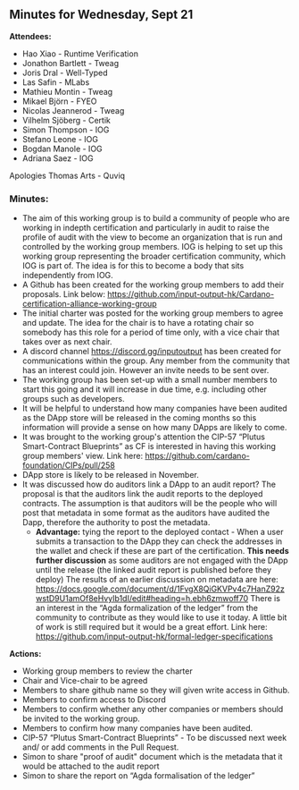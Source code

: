 ## Minutes for Wednesday, Sept 21

**Attendees:**

* Hao Xiao - Runtime Verification
* Jonathon Bartlett - Tweag
* Joris Dral - Well-Typed
* Las Safin - MLabs
* Mathieu Montin - Tweag
* Mikael Björn - FYEO
* Nicolas Jeannerod - Tweag
* Vilhelm Sjöberg - Certik
* Simon Thompson - IOG
* Stefano Leone - IOG
* Bogdan Manole - IOG
* Adriana Saez - IOG

Apologies
Thomas Arts - Quviq

### Minutes:

* The aim of this working group is to build a community of people who are working in indepth certification and particularly in audit to raise the profile of audit with the view to become an organization that is run and controlled by the working group members. IOG is helping to set up this working group representing the broader certification community, which IOG is part of. The idea is for this to become a body that sits independently from IOG.
* A Github has been created for the working group members to add their proposals. Link below: https://github.com/input-output-hk/Cardano-certification-alliance-working-group
* The initial charter was posted for the working group members to agree and update. The idea for the chair is to have a rotating chair so somebody has this role for a period of time only, with a vice chair that takes over as next chair.
* A discord channel https://discord.gg/inputoutput has been created for communications within the group. Any member from the community that has an interest could join. However an invite needs to be sent over.
* The working group has been set-up with a small number members to start this going and it will increase in due time, e.g. including other groups such as developers.  
* It will be helpful to understand how many companies have been audited as the DApp store will be released in the coming months so this information will provide a sense on how many DApps are likely to come.
* It was brought to the working group's attention the CIP-57 “Plutus Smart-Contract Blueprints” as CF is interested in having this working group members' view. Link here: https://github.com/cardano-foundation/CIPs/pull/258
* DApp store is likely to be released in November.
* It was discussed how do auditors link a DApp to an audit report? The proposal is that the auditors link the audit reports to the deployed contracts. The assumption is that auditors will be the people who will post that metadata in some format as the auditors have audited the Dapp, therefore the authority to post the metadata.
    * **Advantage:** tying the report to the deployed contact - When a user submits a transaction to the DApp they can check the addresses in the wallet and check if these are part of the certification.
**This needs further discussion** as some auditors are not engaged with the DApp until the release (the linked audit report is published before they deploy)
The results of an earlier discussion on metadata are here: https://docs.google.com/document/d/1FvgX8QiGKVPv4c7HanZ92zwstD9U1amOf8eHvyIb1dI/edit#heading=h.ebh6zmwoff70
There is an interest in the “Agda formalization of the ledger” from the community to contribute as they would like to use it today. A little bit of work is still required but it would be a great effort. Link here: https://github.com/input-output-hk/formal-ledger-specifications

**Actions:**

* Working group members to review the charter
* Chair and Vice-chair to be agreed
* Members to share github name so they will given write access in Github.
* Members to confirm access to Discord
* Members to confirm whether any other companies or members should be invited to the working group.
* Members to confirm how many companies have been audited.
* CIP-57 “Plutus Smart-Contract Blueprints” - To be discussed next week and/ or add comments in the Pull Request.
* Simon to share "proof of audit" document which is the metadata that it would be attached to the audit report
* Simon to share the report on “Agda formalisation of the ledger”
